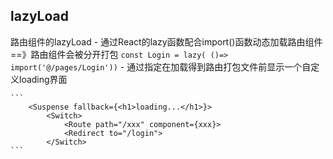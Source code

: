 ## lazyLoad ##
路由组件的lazyLoad
    - 通过React的lazy函数配合import()函数动态加载路由组件 ==》路由组件会被分开打包
    `const Login = lazy( ()=> import('@/pages/Login'))`
    - 通过<Suspense>指定在加载得到路由打包文件前显示一个自定义loading界面

    ```
        <Suspense fallback={<h1>loading...</h1>}>
            <Switch>
                <Route path="/xxx" component={xxx}>
                <Redirect to="/login">
            </Switch>
    ```

